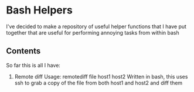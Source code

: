 Bash Helpers
============
I've decided to make a repository of useful helper functions that I have put
together that are useful for performing annoying tasks from within bash

Contents
--------
So far this is all I have:

1.	Remote diff
			Usage: remotediff file host1 host2
		Written in bash, this uses ssh to grab a copy of the file from both host1
		and host2 and diff them
